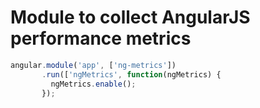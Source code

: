 Module to collect AngularJS performance metrics
===============================================

```javascript
angular.module('app', ['ng-metrics'])
       .run(['ngMetrics', function(ngMetrics) {
         ngMetrics.enable();
       });
```
